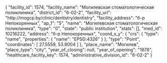 {
    "facility_id": 1574,
    "facility_name": "Могилевская стоматологическая поликлиника",
    "district_id": "6-02-2",
    "facility_url": "http:\/\/mogcp.by\/clinic\/dentistry\/dentistry",
    "facility_address": "б-р Непокоренных",
    "ap_1": "5",
    "name": "Могилевская стоматологическая поликлиника",
    "type": "0",
    "state": "public institution",
    "stats": [],
    "med_id": 10216222,
    "address": "б-р Непокоренных",
    "coord_x_y": {
        "crs": {
            "type": "name",
            "properties": {
                "name": "EPSG:4326"
            }
        },
        "type": "Point",
        "coordinates": [
            27.5559,
            53.9004
        ]
    },
    "place_name": "Могилев",
    "place_type": "city",
    "year_of_closing": null,
    "year_of_opening": "1978",
    "healthcare_facility_key": 1574,
    "administrative_division_id": "6-02-2"
}